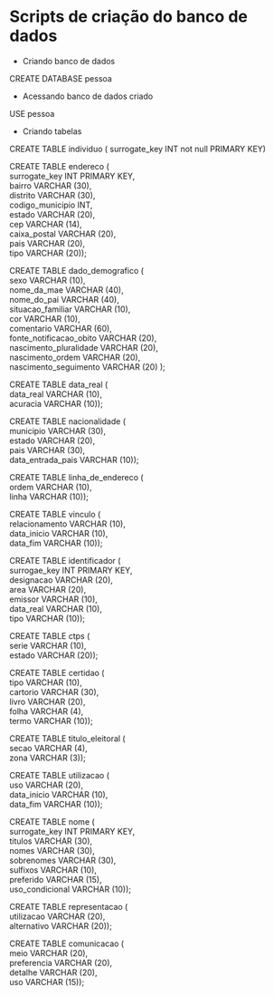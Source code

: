 # Scripts de criação do banco de dados

* Criando banco de dados     

CREATE DATABASE pessoa     
     
* Acessando banco de dados criado      

USE pessoa    

* Criando tabelas    

CREATE TABLE individuo ( surrogate_key INT not null PRIMARY KEY)    

CREATE TABLE endereco (    
surrogate_key INT PRIMARY KEY,    
bairro VARCHAR (30),     
distrito VARCHAR (30),    
codigo_municipio INT,     
estado VARCHAR (20),    
cep VARCHAR (14),    
caixa_postal VARCHAR (20),    
pais VARCHAR (20),     
tipo VARCHAR (20));    

CREATE TABLE dado_demografico (     
sexo VARCHAR (10),     
nome_da_mae VARCHAR (40),     
nome_do_pai VARCHAR (40),     
situacao_familiar VARCHAR (10),     
cor VARCHAR (10),     
comentario VARCHAR (60),     
fonte_notificacao_obito VARCHAR (20),     
nascimento_pluralidade VARCHAR (20),    
nascimento_ordem VARCHAR (20),     
nascimento_seguimento VARCHAR (20) );    
    
CREATE TABLE data_real (     
data_real VARCHAR (10),     
acuracia VARCHAR (10));    
    
CREATE TABLE nacionalidade (     
municipio VARCHAR (30),     
estado VARCHAR (20),     
pais VARCHAR (30),     
data_entrada_pais VARCHAR (10));    
    
CREATE TABLE linha_de_endereco (     
ordem VARCHAR (10),     
linha VARCHAR (10));    
    
CREATE TABLE vinculo (     
relacionamento VARCHAR (10),     
data_inicio VARCHAR (10),     
data_fim VARCHAR (10));    
    
CREATE TABLE identificador (     
surrogae_key INT PRIMARY KEY,     
designacao VARCHAR (20),     
area VARCHAR (20),     
emissor VARCHAR (10),     
data_real VARCHAR (10),     
tipo VARCHAR (10));    
    
CREATE TABLE ctps (     
serie VARCHAR (10),     
estado VARCHAR (20));    
    
CREATE TABLE certidao (     
tipo VARCHAR (10),     
cartorio VARCHAR (30),     
livro VARCHAR (20),     
folha VARCHAR (4),     
termo VARCHAR (10));    
    
CREATE TABLE titulo_eleitoral (    
secao VARCHAR (4),    
zona VARCHAR (3));    
    
CREATE TABLE utilizacao (    
uso VARCHAR (20),    
data_inicio VARCHAR (10),    
data_fim VARCHAR (10));    
    
CREATE TABLE nome (    
surrogate_key INT PRIMARY KEY,    
titulos VARCHAR (30),    
nomes VARCHAR (30),    
sobrenomes VARCHAR (30),    
sulfixos VARCHAR (10),    
preferido VARCHAR (15),    
uso_condicional VARCHAR (10));    
    
CREATE TABLE representacao (    
utilizacao VARCHAR (20),    
alternativo VARCHAR (20));    
    
CREATE TABLE comunicacao (    
meio VARCHAR (20),    
preferencia VARCHAR (20),    
detalhe VARCHAR (20),    
uso VARCHAR (15));    
    
